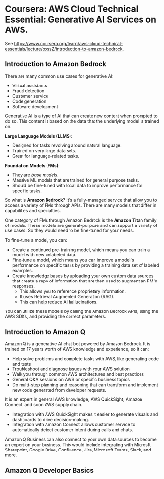 # Coursera: AWS Cloud Technical Essential: Generative AI Services on AWS.

See https://www.coursera.org/learn/aws-cloud-technical-essentials/lecture/oxssZ/introduction-to-amazon-bedrock.

## Introduction to Amazon Bedrock

There are many common use cases for generative AI: 

* Virtual assistants
* Fraud detection
* Customer service
* Code generation
* Software development

Generative AI is a type of AI that can create new content when prompted to do so. This content is based on the data that the underlying model is trained on.

**Large Language Models (LLMS)**:

* Designed for tasks revolving around natural language.
* Trained on very large data sets.
* Great for language-related tasks.

**Foundation Models (FMs)**:

* They are *base models*.
* Massive ML models that are trained for general purpose tasks.
* Should be fine-tuned with local data to improve performance for specific tasks.

So what is **Amazon Bedrock**? It's a fully-managed service that allow you to access a variety of FMs through APIs. There are many models that differ in capabilities and specialties.

One category of FMs through Amazon Bedrock is the **Amazon Titan** family of models. These models are general-purpose and can support a variety of use cases. So they would need to be fine-tuned for your needs.

To fine-tune a model, you can:

* Create a continued pre-training model, which means you can train a model with new unlabeled data.
* Fine-tune a model, which means you can improve a model's performance on specific tasks by providing a training data set of labeled examples.
* Create knowledge bases by uploading your own custom data sources that create a repo of information that are then used to augment an FM's responses.
  * This allows you to reference proprietary information.
  * It uses Retrieval Augmented Generation (RAG).
  * This can help reduce AI hallucinations.

You can utilize these models by calling the Amazon Bedrock APIs, using the AWS SDKs, and providing the correct parameters.

## Introduction to Amazon Q

Amazon Q is a generative AI chat bot powered by Amazon Bedrock. It is trained on 17 years worth of AWS knowledge and experience, so it can:

* Help solve problems and complete tasks with AWS, like generating code and tests
* Troubleshoot and diagnose issues with your AWS solution
* Walk you through common AWS architectures and best practices
* General Q&A sessions on AWS or specific business topics
* Do multi-step planning and reasoning that can transform and implement new code generated from developer requests.

It is an expert in general AWS knowledge, AWS QuickSight, Amazon Connect, and soon AWS supply chain.

* Integration with AWS QuickSight makes it easier to generate visuals and dashboards to drive decision-making.
* Integration with Amazon Connect allows customer service to automatically detect customer intent during calls and chats.

Amazon Q Business can also connect to your own data sources to become an expert on your business. This would include integrating with Microsft Sharepoint, Google Drive, Confluence, Jira, Microsoft Teams, Slack, and more.

## Amazon Q Developer Basics

